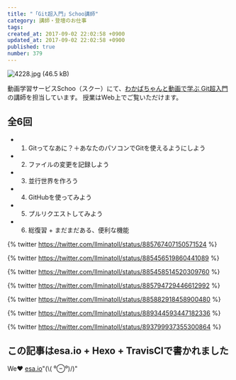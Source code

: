 ```yaml
---
title: "「Git超入門」Schoo講師"
category: 講師・登壇のお仕事
tags: 
created_at: 2017-09-02 22:02:58 +0900
updated_at: 2017-09-02 22:02:58 +0900
published: true
number: 379
---
```


![4228.jpg (46.5 kB)](https://img.esa.io/uploads/production/attachments/3412/2017/09/02/7092/89243b0a-b63e-4798-8140-214981b10301.jpg)

動画学習サービスSchoo（スクー）にて、[わかばちゃんと動画で学ぶ Git超入門](https://schoo.jp/class/4228)の講師を担当しています。
授業はWeb上でご覧いただけます。

## 全6回

- 1. Gitってなあに？＋あなたのパソコンでGitを使えるようにしよう
- 2. ファイルの変更を記録しよう
- 3. 並行世界を作ろう
- 4. GitHubを使ってみよう
- 5. プルリクエストしてみよう
- 6.  総復習 + まだまだある、便利な機能

{% twitter https://twitter.com/llminatoll/status/885767407150571524 %}

<!-- more -->

{% twitter https://twitter.com/llminatoll/status/885456519860441089 %}

{% twitter https://twitter.com/llminatoll/status/885458514520309760 %}

{% twitter https://twitter.com/llminatoll/status/885794729446612992 %}

{% twitter https://twitter.com/llminatoll/status/885882918458900480 %}

{% twitter https://twitter.com/llminatoll/status/889344593447182336 %}

{% twitter https://twitter.com/llminatoll/status/893799937355300864 %}

## この記事はesa.io + Hexo + TravisCIで書かれました
We❤️  [esa.io](https://esa.io/)"(\\( ⁰⊖⁰)/)"

